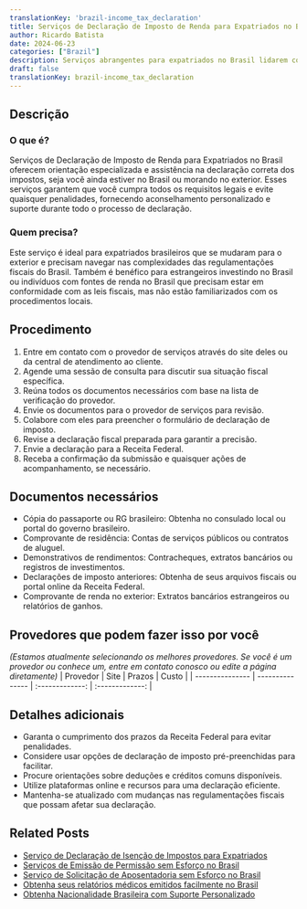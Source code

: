 ```yaml
---
translationKey: 'brazil-income_tax_declaration'
title: Serviços de Declaração de Imposto de Renda para Expatriados no Brasil
author: Ricardo Batista
date: 2024-06-23
categories: ["Brazil"]
description: Serviços abrangentes para expatriados no Brasil lidarem com declarações de imposto de renda, garantindo conformidade com regulamentações locais.
draft: false
translationKey: brazil-income_tax_declaration
---
```


## Descrição
### O que é?
Serviços de Declaração de Imposto de Renda para Expatriados no Brasil oferecem orientação especializada e assistência na declaração correta dos impostos, seja você ainda estiver no Brasil ou morando no exterior. Esses serviços garantem que você cumpra todos os requisitos legais e evite quaisquer penalidades, fornecendo aconselhamento personalizado e suporte durante todo o processo de declaração.

### Quem precisa?
Este serviço é ideal para expatriados brasileiros que se mudaram para o exterior e precisam navegar nas complexidades das regulamentações fiscais do Brasil. Também é benéfico para estrangeiros investindo no Brasil ou indivíduos com fontes de renda no Brasil que precisam estar em conformidade com as leis fiscais, mas não estão familiarizados com os procedimentos locais.

## Procedimento

1. Entre em contato com o provedor de serviços através do site deles ou da central de atendimento ao cliente.
2. Agende uma sessão de consulta para discutir sua situação fiscal específica.
3. Reúna todos os documentos necessários com base na lista de verificação do provedor.
4. Envie os documentos para o provedor de serviços para revisão.
5. Colabore com eles para preencher o formulário de declaração de imposto.
6. Revise a declaração fiscal preparada para garantir a precisão.
7. Envie a declaração para a Receita Federal.
8. Receba a confirmação da submissão e quaisquer ações de acompanhamento, se necessário.

## Documentos necessários

- Cópia do passaporte ou RG brasileiro: Obtenha no consulado local ou portal do governo brasileiro.
- Comprovante de residência: Contas de serviços públicos ou contratos de aluguel.
- Demonstrativos de rendimentos: Contracheques, extratos bancários ou registros de investimentos.
- Declarações de imposto anteriores: Obtenha de seus arquivos fiscais ou portal online da Receita Federal.
- Comprovante de renda no exterior: Extratos bancários estrangeiros ou relatórios de ganhos.

## Provedores que podem fazer isso por você
_(Estamos atualmente selecionando os melhores provedores. Se você é um provedor ou conhece um, entre em contato conosco ou edite a página diretamente)_
| Provedor        |     Site     |     Prazos    |       Custo      |
| --------------- | --------------- |  :-------------: | :-------------: |

## Detalhes adicionais

- Garanta o cumprimento dos prazos da Receita Federal para evitar penalidades.
- Considere usar opções de declaração de imposto pré-preenchidas para facilitar.
- Procure orientações sobre deduções e créditos comuns disponíveis.
- Utilize plataformas online e recursos para uma declaração eficiente.
- Mantenha-se atualizado com mudanças nas regulamentações fiscais que possam afetar sua declaração.
## Related Posts

- [Serviço de Declaração de Isenção de Impostos para Expatriados](https://tramitit.com/portuguese/guides/brazil/declaração_de_isento_de_ir/)
- [Serviços de Emissão de Permissão sem Esforço no Brasil](https://tramitit.com/portuguese/guides/brazil/emissão_de_alvará/)
- [Serviço de Solicitação de Aposentadoria sem Esforço no Brasil](https://tramitit.com/portuguese/guides/brazil/solicitação_de_aposentadoria/)
- [Obtenha seus relatórios médicos emitidos facilmente no Brasil](https://tramitit.com/portuguese/guides/brazil/emissão_de_laudo_médico/)
- [Obtenha Nacionalidade Brasileira com Suporte Personalizado](https://tramitit.com/portuguese/guides/brazil/solicitação_de_nacionalidade/)